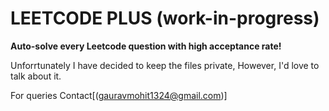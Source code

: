 # LEETCODE PLUS (work-in-progress)

**Auto-solve every Leetcode question with high acceptance rate!**


Unforrtunately I have decided to keep the files private, However, I'd love to talk about it. 

For queries Contact[(gauravmohit1324@gmail.com)]

